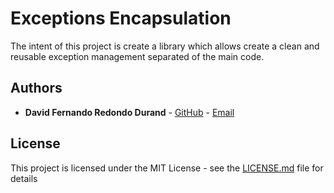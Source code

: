 # Exceptions Encapsulation
The intent of this project is create a library which allows create a clean and reusable exception management separated of the main code.

## Authors

* **David Fernando Redondo Durand** - [GitHub](https://github.com/davidfrd/) - [Email](mailto:davidfrd2@gmail.com)

## License

This project is licensed under the MIT License - see the [LICENSE.md](LICENSE.md) file for details
